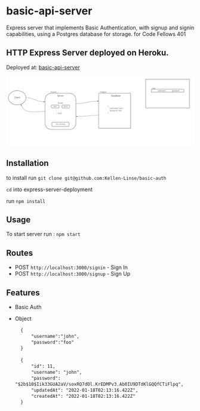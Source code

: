 # basic-api-server

Express server that implements Basic Authentication, with signup and signin capabilities, using a Postgres database for storage. for Code Fellows 401


## HTTP Express Server deployed on Heroku.

Deployed at: [basic-api-server](https://cf-401-basic-auth.herokuapp.com/)

![Data Flow](./UML.jpg)

## Installation

to install run `git clone git@github.com:Kellen-Linse/basic-auth`

`cd` into express-server-deployment

run `npm install`

## Usage

To start server run : `npm start`



## Routes

* POST `http://localhost:3000/signin` - Sign In
* POST `http://localhost:3000/signup` - Sign Up
  
## Features

* Basic Auth

* Object 

        {
            "username":"john",
            "password":"foo"
        }

        {
            "id": 11,
            "username": "john",
            "password": "$2b$10$Iik33GUA2aV/soxRQ7dOl.KrEDMPv3.Ab0IU9DTdKlGQQfCTiFlpq",
            "updatedAt": "2022-01-18T02:13:16.422Z",
            "createdAt": "2022-01-18T02:13:16.422Z"
        }